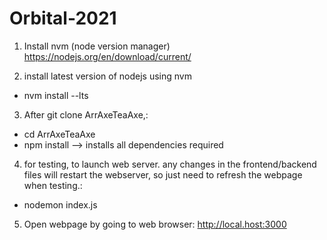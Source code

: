 # Orbital-2021


1. Install nvm (node version manager) https://nodejs.org/en/download/current/

2. install latest version of nodejs using nvm
-   nvm install --lts

3. After git clone ArrAxeTeaAxe,:
-   cd ArrAxeTeaAxe
-   npm install     --> installs all dependencies required

4. for testing, to launch web server. any changes in the frontend/backend files will restart the webserver, so just need to
   refresh the webpage when testing.:
-   nodemon index.js

5. Open webpage by going to web browser:  http://local.host:3000
